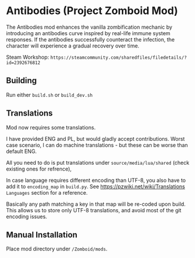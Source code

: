 # Antibodies (Project Zomboid Mod)

The Antibodies mod enhances the vanilla zombification mechanic by introducing an antibodies curve inspired by real-life immune system responses. If the antibodies successfully counteract the infection, the character will experience a gradual recovery over time.

Steam Workshop: `https://steamcommunity.com/sharedfiles/filedetails/?id=2392676812`

## Building

Run either `build.sh` or `build_dev.sh`

## Translations

Mod now requires some translations.

I have provided ENG and PL, but would gladly accept contributions.
Worst case scenario, I can do machine translations - but these can be worse than default ENG.

All you need to do is put translations under `source/media/lua/shared` (check existing ones for refrence),

In case language requires different encoding than UTF-8, you also have to add it to `encoding_map` in `build.py`.
See https://pzwiki.net/wiki/Translations `Languages` section for a reference.

Basically any path matching a key in that map will be re-coded upon build.
This allows us to store only UTF-8 translations, and avoid most of the git encoding issues.

## Manual Installation

Place mod directory under `/Zomboid/mods`.
